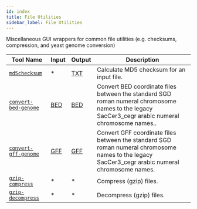 ```yaml
---
id: index
title: File Utilities
sidebar_label: File Utilities
---
```


Miscellaneous GUI wrappers for common file utilities (e.g. checksums, compression, and yeast genome conversion)

| Tool Name | Input | Output | Description |
| ------------- | ------------- | ------------- | ------------- |
| [`md5checksum`][md5checksum] | * | [TXT][txt-format] | Calculate MD5 checksum for an input file. |
| [`convert-bed-genome`][chrname-converter] | [BED][bed-format] | [BED][bed-format] | Convert BED coordinate files between the standard SGD roman numeral chromosome names to the legacy SacCer3_cegr arabic numeral chromosome names.. |
| [`convert-gff-genome`][chrname-converter] | [GFF][gff-format] | [GFF][gff-format] | Convert GFF coordinate files between the standard SGD roman numeral chromosome names to the legacy SacCer3_cegr arabic numeral chromosome names. |
| [`gzip-compress`][compress-files] | * | * | Compress (gzip) files. |
| [`gzip-decompress`][compress-files] | * | * | Decompress (gzip) files. |


[md5checksum]:/docs/Tools/file-utilities/md5checksum
[chrname-converter]:/docs/Tools/file-utilities/chrname-converter
[compress-files]:/docs/Tools/file-utilities/compress-files

[bed-format]:/docs/Guides/Getting-Started/file-formats#bed
[gff-format]:/docs/Guides/Getting-Started/file-formats#gff
[txt-format]:/docs/Guides/Getting-Started/file-formats#txt
